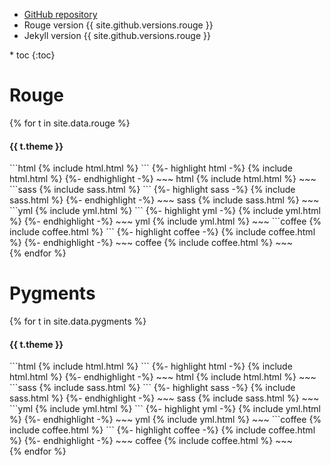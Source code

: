 ---
---

- <a href="{{ site.github.repository_url }}">GitHub repository</a>
- Rouge version {{ site.github.versions.rouge }}
- Jekyll version {{ site.github.versions.rouge }}
<aside class="right">
* toc
{:toc}
</aside>

# Rouge

{% for t in site.data.rouge %}
#### {{ t.theme }}
<div class="{{ t.theme | slugify }}">
```html
{% include html.html %}
```
{%- highlight html -%}
{% include html.html %}
{%- endhighlight -%}
~~~ html
{% include html.html %}
~~~
```sass
{% include sass.html %}
```
{%- highlight sass -%}
{% include sass.html %}
{%- endhighlight -%}
~~~ sass
{% include sass.html %}
~~~
```yml
{% include yml.html %}
```
{%- highlight yml -%}
{% include yml.html %}
{%- endhighlight -%}
~~~ yml
{% include yml.html %}
~~~
```coffee
{% include coffee.html %}
```
{%- highlight coffee -%}
{% include coffee.html %}
{%- endhighlight -%}
~~~ coffee
{% include coffee.html %}
~~~
</div>
{% endfor %}

# Pygments

{% for t in site.data.pygments %}
#### {{ t.theme }}
<div class="{{ t.theme | slugify }}">
```html
{% include html.html %}
```
{%- highlight html -%}
{% include html.html %}
{%- endhighlight -%}
~~~ html
{% include html.html %}
~~~
```sass
{% include sass.html %}
```
{%- highlight sass -%}
{% include sass.html %}
{%- endhighlight -%}
~~~ sass
{% include sass.html %}
~~~
```yml
{% include yml.html %}
```
{%- highlight yml -%}
{% include yml.html %}
{%- endhighlight -%}
~~~ yml
{% include yml.html %}
~~~
```coffee
{% include coffee.html %}
```
{%- highlight coffee -%}
{% include coffee.html %}
{%- endhighlight -%}
~~~ coffee
{% include coffee.html %}
~~~
</div>
{% endfor %}